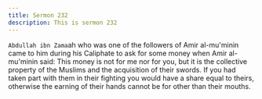 ```yaml
---
title: Sermon 232
description: This is sermon 232
---
```


`Abdullah ibn Zama`ah who was one of the followers of Amir al-mu'minin came to him
during his Caliphate to ask for some money when Amir al-mu'minin said:
This money is not for me nor for you, but it is the collective property of the Muslims and the
acquisition of their swords. If you had taken part with them in their fighting you would have a
share equal to theirs, otherwise the earning of their hands cannot be for other than their
mouths.